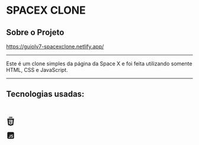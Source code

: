 <iconify-icon icon="ri:javascript-fill"></iconify-icon>
<script src="https://code.iconify.design/iconify-icon/1.0.7/iconify-icon.min.js"><svg xmlns="http://www.w3.org/2000/svg" width="24" height="24" viewBox="0 0 24 24"><g fill="none"><g fill="currentColor" clip-path="url(#akarIconsHtmlFill0)"><path d="M5.08 0h1.082v1.069h.99V0h1.082v3.236H7.152V2.153h-.99v1.083H5.081V0Zm4.576 1.073h-.952V0h2.987v1.073h-.953v2.163H9.656V1.073ZM12.165 0h1.128l.694 1.137L14.68 0h1.128v3.236h-1.077V1.632l-.744 1.151h-.019l-.745-1.15v1.603h-1.058V0Zm4.181 0h1.083v2.167h1.52v1.07h-2.603V0Z"/><path fill-rule="evenodd" d="M5.046 22.072L3 4.717h18L18.953 22.07L11.99 24l-6.944-1.928Zm4.137-9.5l-.194-2.18h8.145l.19-2.128H6.664l.574 6.437h7.377l-.247 2.76l-2.374.642h-.002l-2.37-.64l-.152-1.697H7.332l.298 3.342l4.36 1.21l4.367-1.21l.532-5.964l.052-.571H9.183Z" clip-rule="evenodd"/></g><defs><clipPath id="akarIconsHtmlFill0"><path fill="#fff" d="M0 0h24v24H0z"/></clipPath></defs></g></svg></script>

<h1>SPACEX CLONE</h1>

<h2>Sobre o Projeto</h2>

<a href="https://guiolv7-spacexclone.netlify.app/">https://guiolv7-spacexclone.netlify.app/</a><hr>

Este é um clone simples da página da Space X e foi feita utilizando somente HTML, CSS e JavaScript.<hr>

<h2>Tecnologias usadas:</h2><br>


<svg xmlns="http://www.w3.org/2000/svg" width="24" height="24" viewBox="0 0 24 24"><path fill="currentColor" d="M7.502 0h2.578v1.078h-1.5v1.078h1.5v1.078H7.502V0Zm3.093 0h2.579v.938h-1.5v.187h1.5v2.156h-2.579v-.984h1.5v-.188h-1.5V0Zm3.095 0h2.577v.938h-1.5v.187h1.5v2.156H13.69v-.984h1.5v-.188h-1.5V0Z"/><path fill="currentColor" fill-rule="evenodd" d="m11.991 24l-6.944-1.928L3 4.717h18L18.954 22.07L11.991 24ZM7.047 12.573l.191 2.128h7.377l-.247 2.76l-2.374.642h-.002l-2.37-.64l-.152-1.697H7.333l.298 3.342l4.36 1.21l4.367-1.21l.532-5.964l.052-.571l.384-4.309H6.664l.194 2.129h8.136l-.194 2.18H7.047Z" clip-rule="evenodd"/></svg>

<svg xmlns="http://www.w3.org/2000/svg" width="24" height="24" viewBox="0 0 24 24"><path fill="currentColor" d="M6 3a3 3 0 0 0-3 3v12a3 3 0 0 0 3 3h12a3 3 0 0 0 3-3V6a3 3 0 0 0-3-3H6Zm7.334 13.055c.72.58 1.438.865 2.156.858c.44 0 .778-.08 1.012-.242a.75.75 0 0 0 .341-.66a.971.971 0 0 0-.34-.748c-.235-.205-.679-.41-1.332-.616c-.784-.227-1.39-.52-1.815-.88c-.418-.36-.63-.862-.638-1.507c0-.609.264-1.118.792-1.529c.514-.41 1.17-.616 1.97-.616c1.114 0 2.009.271 2.683.814l-.77 1.199a2.597 2.597 0 0 0-.935-.462a3.211 3.211 0 0 0-.946-.165c-.38 0-.685.07-.913.209c-.227.14-.34.323-.34.55c0 .25.139.462.417.638c.28.169.756.356 1.43.561c.814.242 1.394.565 1.738.968c.345.403.517.917.517 1.54c0 .638-.245 1.188-.737 1.65c-.484.455-1.188.693-2.112.715c-1.21 0-2.222-.363-3.036-1.089l.858-1.188Zm-5.53.638c.235.147.517.22.847.22c.345 0 .63-.099.858-.297c.227-.205.341-.561.341-1.067v-5.302h1.485v5.588c-.022.865-.271 1.489-.748 1.87a2.466 2.466 0 0 1-.891.484a3.296 3.296 0 0 1-.935.143c-.55 0-1.038-.095-1.463-.286c-.455-.205-.836-.568-1.144-1.089l1.034-.847c.19.257.396.451.616.583Z"/></svg>

